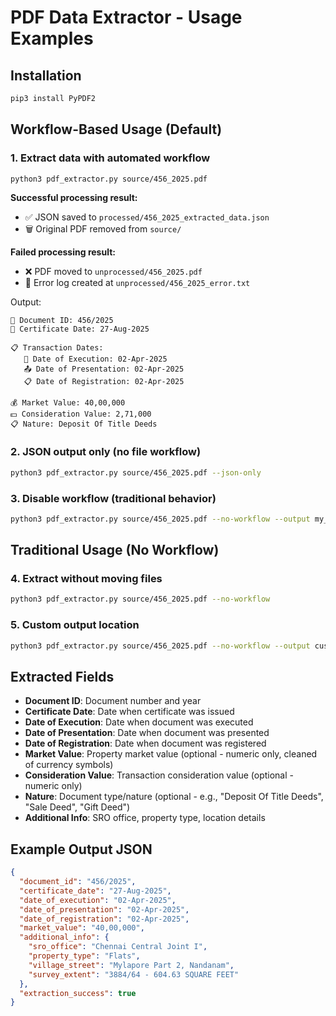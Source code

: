 # PDF Data Extractor - Usage Examples

## Installation

```bash
pip3 install PyPDF2
```

## Workflow-Based Usage (Default)

### 1. Extract data with automated workflow
```bash
python3 pdf_extractor.py source/456_2025.pdf
```

**Successful processing result:**
- ✅ JSON saved to `processed/456_2025_extracted_data.json`
- 🗑️ Original PDF removed from `source/`

**Failed processing result:**
- ❌ PDF moved to `unprocessed/456_2025.pdf`
- 📝 Error log created at `unprocessed/456_2025_error.txt`

Output:
```
📄 Document ID: 456/2025
📅 Certificate Date: 27-Aug-2025

📋 Transaction Dates:
   📝 Date of Execution: 02-Apr-2025
   📤 Date of Presentation: 02-Apr-2025
   📋 Date of Registration: 02-Apr-2025

💰 Market Value: 40,00,000
💵 Consideration Value: 2,71,000
📋 Nature: Deposit Of Title Deeds
```

### 2. JSON output only (no file workflow)
```bash
python3 pdf_extractor.py source/456_2025.pdf --json-only
```

### 3. Disable workflow (traditional behavior)
```bash
python3 pdf_extractor.py source/456_2025.pdf --no-workflow --output my_data.json
```

## Traditional Usage (No Workflow)

### 4. Extract without moving files
```bash
python3 pdf_extractor.py source/456_2025.pdf --no-workflow
```

### 5. Custom output location
```bash
python3 pdf_extractor.py source/456_2025.pdf --no-workflow --output custom/location.json
```

## Extracted Fields

- **Document ID**: Document number and year
- **Certificate Date**: Date when certificate was issued
- **Date of Execution**: Date when document was executed
- **Date of Presentation**: Date when document was presented
- **Date of Registration**: Date when document was registered
- **Market Value**: Property market value (optional - numeric only, cleaned of currency symbols)
- **Consideration Value**: Transaction consideration value (optional - numeric only)
- **Nature**: Document type/nature (optional - e.g., "Deposit Of Title Deeds", "Sale Deed", "Gift Deed")
- **Additional Info**: SRO office, property type, location details

## Example Output JSON

```json
{
  "document_id": "456/2025",
  "certificate_date": "27-Aug-2025",
  "date_of_execution": "02-Apr-2025",
  "date_of_presentation": "02-Apr-2025", 
  "date_of_registration": "02-Apr-2025",
  "market_value": "40,00,000",
  "additional_info": {
    "sro_office": "Chennai Central Joint I",
    "property_type": "Flats",
    "village_street": "Mylapore Part 2, Nandanam",
    "survey_extent": "3884/64 - 604.63 SQUARE FEET"
  },
  "extraction_success": true
}
```
